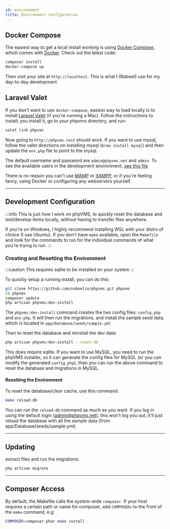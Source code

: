 ```yaml
---
id: environment
title: Environment Configuration
---
```


## Docker Compose

The easiest way to get a local install working is using [Docker Compose](https://docs.docker.com/compose), which comes with [Docker](https://www.docker.com). Check out the latest code:

```bash
composer install
docker-compose up
```

Then visit your site at `http://localhost`. This is what I (Nabeel) use for my day-to-day development

## Laravel Valet

If you don't want to use `docker-compose`, easiest way to load locally is to install [Laravel Valet](https://laravel.com/docs/5.5/valet) (if you're running a Mac). Follow the instructions to install; you install it, go to your phpvms directory, and run:

```bash
valet link phpvms
```

Now going to `http://phpvms.test` should work. If you want to use mysql, follow the valet directions on installing mysql (`brew install mysql`) and then update the `env.php` file to point to the mysql.

The default username and password are `admin@phpvms.net` and `admin`. To see the available users in the development environment, [see this file](https://github.com/nabeelio/phpvms/blob/master/app/Database/seeds/sample.yml#L11) 

There is no reason you can't use [MAMP](https://www.mamp.info/en) or [XAMPP](https://www.apachefriends.org), or if you're feeling fancy, using Docker or configuring any webservers yourself.

---

## Development Configuration

:::info
This is just how I work on phpVMS, to quickly reset the database and test/develop items locally, without having to transfer files anywhere.

If you're on Windows, I highly recommend installing WSL with your distro of choice (I use Ubuntu). If you don't have `make` available, open the `Makefile` and look for the commands to run for the individual commands of what you're trying to run.
:::

### Creating and Resetting the Environment

:::caution
This requires sqlite to be installed on your system
:::

To quickly setup a running install, you can do this:

```bash
git clone https://github.com/nabeelio/phpvms.git phpvms
cd phpvms
composer update
php artisan phpvms:dev-install
```

The `phpvms:dev-install` command creates the two config files: `config.php` and `env.php`. It will then run the migrations, and install the sample seed data, which is located in `app/Database/seeds/sample.yml`

Then to reset the database and reinstall the dev data:

```bash
php artisan phpvms:dev-install --reset-db
```

This does require sqlite. If you want to use MySQL, you need to run the phpVMS installer, so it can generate the config files for MySQL (or you can modify the generated `config.php`), then you can run the above command to reset the database and migrations in MySQL.

#### Resetting the Environment

To reset the database/clear cache, use this command.

```bash
make reload-db
```

You can run the `reload-db` command as much as you want. If you log in using the default login (admin@phpvms.net), this won't log you out, it'll just reload the database with all the sample data (from app/Database/seeds/sample.yml)

---

## Updating

extract files and run the migrations:

```bash
php artisan migrate
```

---

## Composer Access

By default, the Makefile calls the system-wide `composer`. If your host requires a certain path or name for composer, add `COMPOSER=` to the front of the `make` command, e.g:

```bash
COMPOSER=composer.phar make install
```